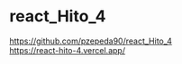 # react_Hito_4 <br>
https://github.com/pzepeda90/react_Hito_4 <br>
https://react-hito-4.vercel.app/
